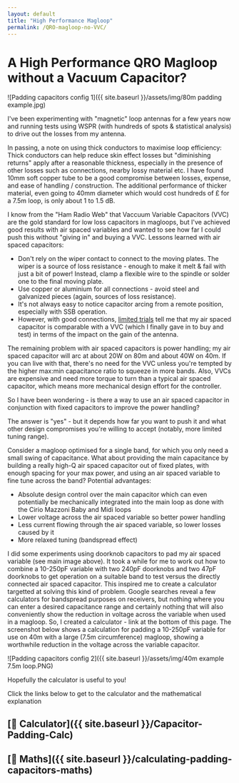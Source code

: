```yaml
---
layout: default
title: "High Performance Magloop"
permalink: /QRO-magloop-no-VVC/
---
```


# A High Performance QRO Magloop without a Vacuum Capacitor?

![Padding capacitors config 1]({{ site.baseurl }}/assets/img/80m padding example.jpg) 

I've been experimenting with "magnetic" loop antennas for a few years now and running tests using WSPR (with hundreds of spots & statistical analysis) to drive out the losses from my antenna.

In passing, a note on using thick conductors to maximise loop efficiency: 
Thick conductors can help reduce skin effect losses but "diminishing returns" apply after a reasonable thickness, especially in the presence of other losses such as connections, nearby lossy material etc. I have found 10mm soft copper tube to be a good compromise between losses, expense, and ease of handling / construction. The additional performance of thicker material, even going to 40mm diameter which would cost hundreds of £ for a 7.5m loop, is only about 1 to 1.5 dB.

I know from the "Ham Radio Web" that Vaccuum Variable Capacitors (VVC) are the gold standard for low loss capacitors in magloops, but I've achieved good results with air spaced variables and wanted to see how far I could push this without "giving in" and buying a VVC.
Lessons learned with air spaced capacitors:
 - Don't rely on the wiper contact to connect to the moving plates. The wiper is a source of loss resistance - enough to make it melt & fail with just a bit of power! Instead, clamp a flexible wire to the spindle or solder one to the final moving plate.
 - Use copper or aluminium for all connections - avoid steel and galvanized pieces (again, sources of loss resistance).
 - It's not always easy to notice capacitor arcing from a remote position, especially with SSB operation.
 - However, with good connections, [limited trials](https://www.instagram.com/p/C3Tm9haIy70/?utm_source=ig_web_copy_link) tell me that my air spaced capacitor is comparable with a VVC (which I finally gave in to buy and test) in terms of the impact on the gain of the antenna.

The remaining problem with air spaced capacitors is power handling; my air spaced capacitor will arc at about 20W on 80m and about 40W on 40m. If you can live with that, there's no need for the VVC unless you're tempted by the higher max:min capacitance ratio to squeeze in more bands. Also, VVCs are expensive and need more torque to turn than a typical air spaced capacitor, which means more mechanical design effort for the controller.

So I have been wondering - is there a way to use an air spaced capacitor in conjunction with fixed capacitors to improve the power handling? 

The answer is "yes" - but it depends how far you want to push it and what other design compromises you're willing to accept (notably, more limited tuning range).

Consider a magloop optimised for a single band, for which you only need a small swing of capacitance. What about providing the main capacitance by building a really high-Q air spaced capacitor out of fixed plates, with enough spacing for your max power, and using an air spaced variable to fine tune across the band? Potential advantages:

 - Absolute design control over the main capacitor which can even potentially be mechanically integrated into the main loop as done with the Cirio Mazzoni Baby and Midi loops
 - Lower voltage across the air spaced variable so better power handling
 - Less current flowing through the air spaced variable, so lower losses caused by it
 - More relaxed tuning (bandspread effect)

I did some experiments using doorknob capacitors to pad my air spaced variable (see main image above). It took a while for me to work out how to combine a 10-250pF variable with two 240pF doorknobs and two 47pF doorknobs to get operation on a suitable band to test versus the directly connected air spaced capacitor. This inspired me to create a calculator targetted at solving this kind of problem. Google searches reveal a few calculators for bandspread purposes on receivers, but nothing where you can enter a desired capacitance range and certainly nothing that will also conveniently show the reduction in voltage across the variable when used in a magloop. So, I created a calculator - link at the bottom of this page. The screenshot below shows  a calculation for padding a 10-250pF variable for use on 40m with a large (7.5m circumference) magloop, showing a worthwhile reduction in the voltage across the variable capacitor.

![Padding capacitors config 2]({{ site.baseurl }}/assets/img/40m example 7.5m loop.PNG)

Hopefully the calculator is useful to you!

Click the links below to get to the calculator and the mathematical explanation

## [📱 Calculator]({{ site.baseurl }}/Capacitor-Padding-Calc)

## [📱 Maths]({{ site.baseurl }}/calculating-padding-capacitors-maths)


